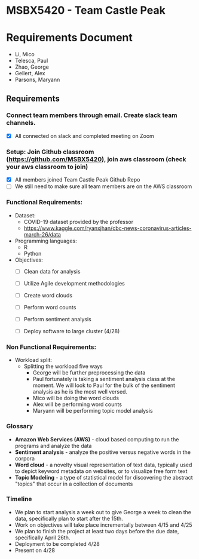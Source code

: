 # MSBX5420 - Team Castle Peak
# Requirements Document
- Li, Mico
- Telesca, Paul
- Zhao, George
- Gellert, Alex
- Parsons, Maryann


## Requirements
### Connect team members through email. Create slack team channels.
- [x] All connected on slack and completed meeting on Zoom

### Setup: Join Github classroom (https://github.com/MSBX5420), join aws classroom (check your aws classroom to join) 
- [x] All members joined Team Castle Peak Github Repo
- [ ] We still need to make sure all team members are on the AWS classroom

### Functional Requirements:
- Dataset: 
  - COVID-19 dataset provided by the professor
  - https://www.kaggle.com/ryanxjhan/cbc-news-coronavirus-articles-march-26/data
- Programming languages:
  - R
  - Python
- Objectives:
  - [ ] Clean data for analysis
  - [ ] Utilize Agile development methodologies
  - [ ] Create word clouds
  - [ ] Perform word counts
  - [ ] Perform sentiment analysis
  - [ ] Deploy software to large cluster (4/28)


### Non Functional Requirements:
- Workload split:
  - Splitting the workload five ways
    - George will be further preprocessing the data
    - Paul fortunately is taking a sentiment analysis class at the moment. We will look to Paul for the bulk of the sentiment analysis as he is the most well versed.
    - Mico will be doing the word clouds
    - Alex will be performing word counts
    - Maryann will be performing topic model analysis

### Glossary
- **Amazon Web Services (AWS)** -  cloud based computing to run the programs and analyze the data
- **Sentiment analysis** - analyze the positive versus negative words in the corpora
- **Word cloud** - a novelty visual representation of text data, typically used to depict keyword metadata on websites, or to visualize free form text
- **Topic Modeling** - a type of statistical model for discovering the abstract "topics" that occur in a collection of documents

### Timeline
- We plan to start analysis a week out to give George a week to clean the data, specifically plan to start after the 15th.
- Work on objectives will take place incrementally between 4/15 and 4/25
- We plan to finish the project at least two days before the due date, specifically April 26th.
- Deployment to be completed 4/28
- Present on 4/28




